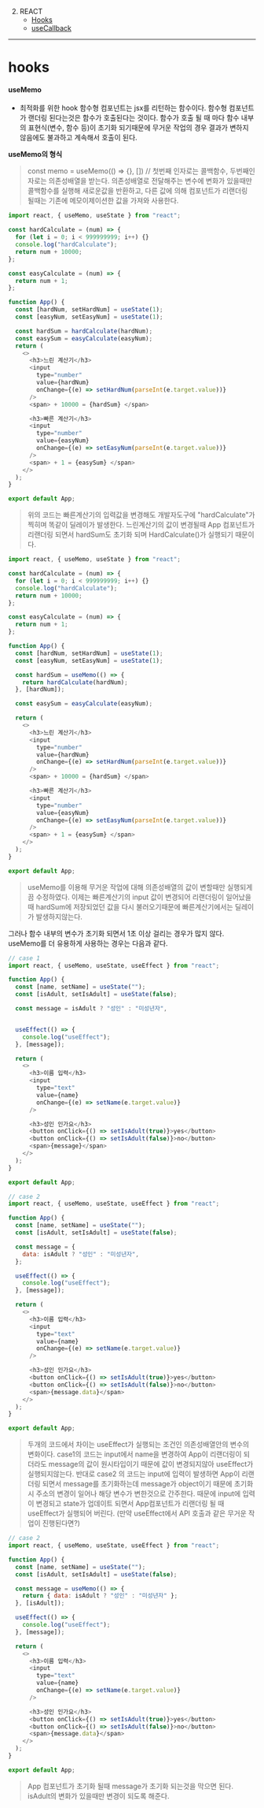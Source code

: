 2. REACT
   - [Hooks](#hooks)
   - [useCallback](#useCallback)
   <!-- - [변수](#변수)
      + [선언](#선언)
      + [초기화](#초기화)
      + [할당](#할당)
      + [Temporal Dead Zone](#temporal-dead-zone-호이스팅)
   - [스코프 Scope](#스코프-scope)
     - [함수레벨 스코프](#함수레벨-스코프function-level-scope)
     - [블록레벨 스코프](#블록레벨-스코프block-level-scope)
   - [var,let,const 차이](#varletconst-차이)
   - [클로저 Closure](#클로저-closure)
   - [비동기, callback, promise, async/await](#비동기-callback-promise-asyncawait) -->

---

# hooks

#### useMemo

- 최적화를 위한 hook
  함수형 컴포넌트는 jsx를 리턴하는 함수이다. 함수형 컴포넌트가 랜더링 된다는것은 함수가 호출된다는 것이다.
  함수가 호출 될 때 마다 함수 내부의 표현식(변수, 함수 등)이 초기화 되기때문에 무거운 작업의 경우 결과가 변하지 않음에도 불과하고 계속해서 호출이 된다.

**useMemo의 형식**

> const memo = useMemo(() => {}, []) // 첫번째 인자로는 콜백함수, 두번째인자로는 의존성배열을 받는다.
> 의존성배열로 전달해주는 변수에 변화가 있을때만 콜백함수를 실행해 새로운값을 반환하고,
> 다른 값에 의해 컴포넌트가 리랜더링 될때는 기존에 메모이제이션한 값을 가져와 사용한다.

```js
import react, { useMemo, useState } from "react";

const hardCalculate = (num) => {
  for (let i = 0; i < 999999999; i++) {}
  console.log("hardCalculate");
  return num + 10000;
};

const easyCalculate = (num) => {
  return num + 1;
};

function App() {
  const [hardNum, setHardNum] = useState(1);
  const [easyNum, setEasyNum] = useState(1);

  const hardSum = hardCalculate(hardNum);
  const easySum = easyCalculate(easyNum);
  return (
    <>
      <h3>느린 계산기</h3>
      <input
        type="number"
        value={hardNum}
        onChange={(e) => setHardNum(parseInt(e.target.value))}
      />
      <span> + 10000 = {hardSum} </span>

      <h3>빠른 계산기</h3>
      <input
        type="number"
        value={easyNum}
        onChange={(e) => setEasyNum(parseInt(e.target.value))}
      />
      <span> + 1 = {easySum} </span>
    </>
  );
}

export default App;
```

> 위의 코드는 빠른계산기의 입력값을 변경해도 개발자도구에 "hardCalculate"가 찍히며 똑같이 딜레이가 발생한다.
> 느린계산기의 값이 변경될때 App 컴포넌트가 리랜더링 되면서 hardSum도 초기화 되며 HardCalculate()가 실행되기 때문이다.

```js
import react, { useMemo, useState } from "react";

const hardCalculate = (num) => {
  for (let i = 0; i < 999999999; i++) {}
  console.log("hardCalculate");
  return num + 10000;
};

const easyCalculate = (num) => {
  return num + 1;
};

function App() {
  const [hardNum, setHardNum] = useState(1);
  const [easyNum, setEasyNum] = useState(1);

  const hardSum = useMemo(() => {
    return hardCalculate(hardNum);
  }, [hardNum]);

  const easySum = easyCalculate(easyNum);

  return (
    <>
      <h3>느린 계산기</h3>
      <input
        type="number"
        value={hardNum}
        onChange={(e) => setHardNum(parseInt(e.target.value))}
      />
      <span> + 10000 = {hardSum} </span>

      <h3>빠른 계산기</h3>
      <input
        type="number"
        value={easyNum}
        onChange={(e) => setEasyNum(parseInt(e.target.value))}
      />
      <span> + 1 = {easySum} </span>
    </>
  );
}

export default App;
```

> useMemo를 이용해 무거운 작업에 대해 의존성배열의 값이 변할때만 실행되게끔 수정하였다.
> 이제는 빠른계산기의 input 값이 변경되어 리랜더링이 일어났을때 hardSum에 저장되었던 값을 다시 불러오기때문에 빠른계산기에서는 딜레이가 발생하지않는다.

그러나 함수 내부의 변수가 초기화 되면서 1초 이상 걸리는 경우가 많지 않다. useMemo를 더 유용하게 사용하는 경우는 다음과 같다.

```js
// case 1
import react, { useMemo, useState, useEffect } from "react";

function App() {
  const [name, setName] = useState("");
  const [isAdult, setIsAdult] = useState(false);

  const message = isAdult ? "성인" : "미성년자",


  useEffect(() => {
    console.log("useEffect");
  }, [message]);

  return (
    <>
      <h3>이름 입력</h3>
      <input
        type="text"
        value={name}
        onChange={(e) => setName(e.target.value)}
      />

      <h3>성인 인가요</h3>
      <button onClick={() => setIsAdult(true)}>yes</button>
      <button onClick={() => setIsAdult(false)}>no</button>
      <span>{message}</span>
    </>
  );
}

export default App;
```

```js
// case 2
import react, { useMemo, useState, useEffect } from "react";

function App() {
  const [name, setName] = useState("");
  const [isAdult, setIsAdult] = useState(false);

  const message = {
    data: isAdult ? "성인" : "미성년자",
  };

  useEffect(() => {
    console.log("useEffect");
  }, [message]);

  return (
    <>
      <h3>이름 입력</h3>
      <input
        type="text"
        value={name}
        onChange={(e) => setName(e.target.value)}
      />

      <h3>성인 인가요</h3>
      <button onClick={() => setIsAdult(true)}>yes</button>
      <button onClick={() => setIsAdult(false)}>no</button>
      <span>{message.data}</span>
    </>
  );
}

export default App;
```

> 두개의 코드에서 차이는 useEffect가 실행되는 조건인 의존성배열안의 변수의 변화이다.
> case1의 코드는 input에서 name을 변경하여 App이 리랜더링이 되더라도 message의 값이 원시타입이기 때문에 값이 변경되지않아 useEffect가 실행되지않는다.
> 반대로 case2 의 코드는 input에 입력이 발생하면 App이 리랜더링 되면서 message를 초기화하는데
> message가 object이기 때문에 초기화 시 주소의 변경이 일어나 해당 변수가 변한것으로 간주한다.
> 때문에 input에 입력이 변경되고 state가 업데이트 되면서 App컴포넌트가 리랜더링 될 때 useEffect가 실행되어 버린다. (만약 useEffect에서 API 호출과 같은 무거운 작업이 진행된다면?)

```js
// case 2
import react, { useMemo, useState, useEffect } from "react";

function App() {
  const [name, setName] = useState("");
  const [isAdult, setIsAdult] = useState(false);

  const message = useMemo(() => {
    return { data: isAdult ? "성인" : "미성년자" };
  }, [isAdult]);

  useEffect(() => {
    console.log("useEffect");
  }, [message]);

  return (
    <>
      <h3>이름 입력</h3>
      <input
        type="text"
        value={name}
        onChange={(e) => setName(e.target.value)}
      />

      <h3>성인 인가요</h3>
      <button onClick={() => setIsAdult(true)}>yes</button>
      <button onClick={() => setIsAdult(false)}>no</button>
      <span>{message.data}</span>
    </>
  );
}

export default App;
```

> App 컴포넌트가 초기화 될때 message가 초기화 되는것을 막으면 된다. isAdult의 변화가 있을때만 변경이 되도록 해준다.
